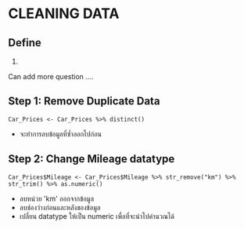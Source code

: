 # CLEANING DATA

## Define 

1.

Can add more question ....

## Step 1: Remove Duplicate Data

```
Car_Prices <- Car_Prices %>% distinct()
```
- จะทำการลบข้อมูลที่ซ้ำออกไปก่อน 
## Step 2: Change Mileage datatype
```
Car_Prices$Mileage <- Car_Prices$Mileage %>% str_remove("km") %>% str_trim() %>% as.numeric()
```
-  ลบหน่วย 'km' ออกจากข้อมูล
-  ลบช่องว่างก่อนและหลังของข้อมูล
-  เปลี่ยน datatype ให้เป็น numeric เพื่อที่จะนำไปคำนวณได้


